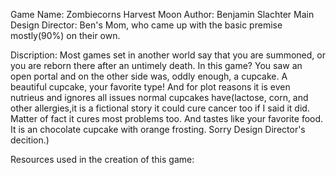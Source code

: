 Game Name: Zombiecorns Harvest Moon
Author: Benjamin Slachter
Main Design Director: Ben's Mom, who came up with the basic premise mostly(90%) on their own.

Discription:
	Most games set in another world say that you are summoned, or you are reborn there after an untimely death. 
	In this game?
	You saw an open portal and on the other side was, oddly enough, a cupcake. A beautiful cupcake, your favorite type!
	And for plot reasons it is even nutrieus and ignores all issues normal cupcakes have(lactose, corn, and other 
	allergies,it is a fictional story it could cure cancer too if I said it did. Matter of fact it cures most problems too.
	And tastes like your favorite food. It is an chocolate cupcake with orange frosting. 
	Sorry Design Director's decition.)


Resources used in the creation of this game:
